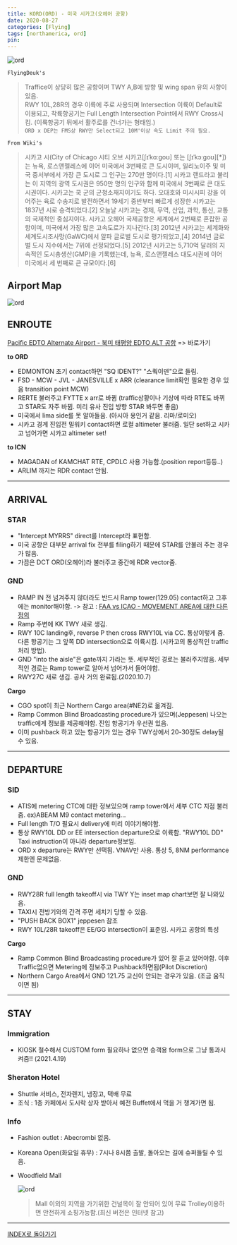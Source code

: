 ```yaml
---
title: KORD(ORD) - 미국 시카고(오헤어 공항)
date: 2020-08-27
categories: [Flying]
tags: [northamerica, ord]
pin:
---
```


![ord](/img/flying/airport/ord.jpg)

`FlyingDeuk's`
>Traffice이 상당히 많은 공항이며 TWY A,B에 방향 및 wing span 유의 사항이 있음. <br>
RWY 10L,28R의 경우 이륙에 주로 사용되며 Intersection 이륙이 Default로 이용되고, 착륙항공기는 Full Length Intersection Point에서 RWY Cross시킴. (이륙항공기 뒤에서 활주로를 건너가는 형태임.)<br>
`ORD x DEP는 FMS상 RWY만 Select되고 10M'이상 속도 Limit 주의 필요.`

`From Wiki's`
>시카고 시(City of Chicago 시티 오브 시카고[ʃɪˈkɑːɡoʊ] 또는 [ʃɪˈkɔːɡoʊ][*])는 뉴욕, 로스앤젤레스에 이어 미국에서 3번째로 큰 도시이며, 일리노이주 및 미국 중서부에서 가장 큰 도시로 그 인구는 270만 명이다.[1] 시카고 랜드라고 불리는 이 지역의 광역 도시권은 950만 명의 인구와 함께 미국에서 3번째로 큰 대도시권이다. 시카고는 쿡 군의 군청소재지이기도 하다.
오대호와 미시시피 강을 이어주는 육로 수송지로 발전하면서 19세기 중반부터 빠르게 성장한 시카고는 1837년 시로 승격되었다.[2] 오늘날 시카고는 경제, 무역, 산업, 과학, 통신, 교통의 국제적인 중심지이다. 시카고 오헤어 국제공항은 세계에서 2번째로 혼잡한 공항이며, 미국에서 가장 많은 고속도로가 지나간다.[3] 2012년 시카고는 세계화와 세계도시조사망(GaWC)에서 알파 글로벌 도시로 평가되었고,[4] 2014년 글로벌 도시 지수에서는 7위에 선정되었다.[5] 2012년 시카고는 5,710억 달러의 지속적인 도시총생산(GMP)을 기록했는데, 뉴욕, 로스앤젤레스 대도시권에 이어 미국에서 세 번째로 큰 규모이다.[6]

## Airport Map
![ord](/img/flying/airport/ord_ap.jpg)

## ENROUTE
[Pacific EDTO Alternate Airport - 북미 태평양 EDTO ALT 공항](/posts/edto/) => 바로가기

**to ORD**
- EDMONTON 초기 contact하면 "SQ IDENT?" "스쿽이덴"으로 들림.
- FSD - MCW - JVL - JANESVILLE x ARR (clearance limit확인 필요한 경우 있음 transition point MCW)
- RERTE 불러주고 FYTTE x arr로 바뀜 (traffic상황이나 기상에 따라 RTE도 바뀌고 STAR도 자주 바뀜. 미리 유사 진입 방향 STAR 봐두면 좋음)
- 미국에서 lima side를 못 알아들음. (아시아 용인거 같음. 리마/로미오)
- 시카고 경계 진입전 밀워키 contact하면 로컬 altimeter 불러줌. 일단 set하고 시카고 넘어가면 시카고 altimeter set!

**to ICN**
- MAGADAN of KAMCHAT RTE, CPDLC 사용 가능함.(position report등등..)
- ARLIM 까지는 RDR contact 안됨.

--------

## ARRIVAL
### STAR
- "Intercept MYRRS" direct를 Intercept라 표현함.
- 미국 공항은 대부분 arrival fix 전부를 filing하기 때문에 STAR를 안불러 주는 경우가 많음.
- 가끔은 DCT ORD(오헤어)라 불러주고 중간에 RDR vector줌.

### GND
- RAMP IN 전 넘겨주지 않더라도 반드시 Ramp tower(129.05) contact하고 그후에는 monitor해야함. -> 참고 : [FAA vs ICAO - MOVEMENT AREA에 대한 다른 정의](/posts/movement)
- Ramp 주변에 KK TWY 새로 생김.
- RWY 10C landing후, reverse P then cross RWY10L via CC. 통상이렇게 줌. 다른 항공기는 그 앞쪽 DD intersection으로 이륙시킴. (시카고의 통상적인 traffic 처리 방법).
- GND "into the aisle"은 gate까지 가라는 뜻. 세부적인 경로는 불러주지않음. 세부적인 경로는 Ramp tower로 알아서 넘어가서 들어야함.
- RWY27C 새로 생김. 공사 거의 완료됨.(2020.10.7)

**Cargo**
- CGO spot이 최근 Northern Cargo area(#NE2)로 옮겨짐.
- Ramp Common Blind Broadcasting procedure가 있으며(Jeppesen) 나오는 traffic에게 정보를 제공해야함. 진입 항공기가 우선권 있음.
- 이미 pushback 하고 있는 항공기가 있는 경우 TWY상에서 20-30정도 delay될 수 있음.

---------

## DEPARTURE
### SID
- ATIS에 metering CTC에 대한 정보있으며 ramp tower에서 세부 CTC 지점 불러줌. ex)ABEAM M9 contact metering...
- Full length T/O 필요시 delivery에 미리 이야기해야함.
- 통상 RWY10L DD or EE intersection departure으로 이륙함. "RWY10L DD" Taxi instruction이 아니라 departure정보임.
- ORD x departure는 RWY만 선택됨. VNAV만 사용. 통상 5, 8NM performance 제한엔 문제없음.

### GND
- RWY28R full length takeoff시 via TWY Y는 inset map chart보면 잘 나와있음.
- TAXI시 전방기와의 간격 주면 세치기 당할 수 있음.
- "PUSH BACK BOX1" jeppesen 참조
- RWY 10L/28R takeoff은 EE/GG intersection이 표준임. 시카고 공항의 특성

**Cargo**
- Ramp Common Blind Broadcasting procedure가 있어 잘 듣고 있어야함. 이후 Traffic없으면 Metering에 정보주고 Pushback하면됨(Pilot Discretion)
- Northern Cargo Area에서 GND 121.75 교신이 안되는 경우가 있음. (조금 움직이면 됨)

------

## STAY
### Immigration
- KIOSK 철수해서 CUSTOM form 필요하나 없으면 승객용 form으로 그냥 통과시켜줌!! (2021.4.19)

### Sheraton Hotel
- Shuttle 서비스, 전자렌지, 냉장고, 택배 무료
- 조식 : 1층 카페에서 도시락 상자 받아서 예전 Buffet에서 먹을 거 챙겨가면 됨.

### Info
- Fashion outlet : Abecrombi 없음.
- Koreana Open(화요일 휴무) : 7시나 8시쯤 출발, 돌아오는 길에 슈퍼들릴 수 있음.
- Woodfield Mall

  ![ord](/img/flying/airport/ord_info.jpg)
  >Mall 이외의 지역을 가기위한 건널목이 잘 안되어 있어 무료 Trolley이용하면 안전하게 쇼핑가능함.(최신 버전은 인터넷 참고)

------

[INDEX로 돌아가기](/posts/NorthAmerica/)
